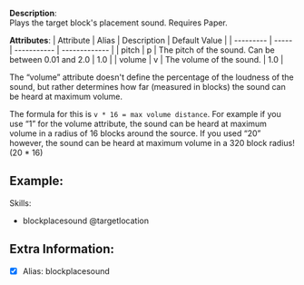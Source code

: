 **Description**:  
Plays the target block's placement sound. Requires Paper.

**Attributes**:
| Attribute | Alias | Description | Default Value |
| --------- | ----- | ----------- | ------------- |
| pitch | p | The pitch of the sound. Can be between 0.01 and 2.0 | 1.0 |
| volume | v | The volume of the sound. | 1.0 |

The “volume” attribute doesn't define the percentage of the loudness of the sound, but rather determines how far (measured in blocks) the sound can be heard at maximum volume.  

The formula for this is `v * 16 = max volume distance`. For example if you use “1” for the volume attribute, the sound can be heard at maximum volume in a radius of 16 blocks around the source. If you used “20” however, the sound can be heard at maximum volume in a 320 block radius! (20 * 16)

**Example**:
-----------

Skills:
- blockplacesound @targetlocation

**Extra Information**:
----------------------

- [x] Alias: blockplacesound